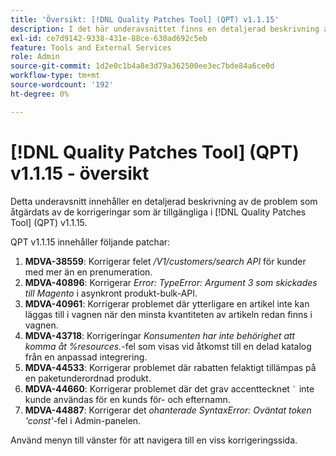 ```yaml
---
title: 'Översikt: [!DNL Quality Patches Tool] (QPT) v1.1.15'
description: I det här underavsnittet finns en detaljerad beskrivning av de problem som åtgärdats av de korrigeringar som finns i  [!DNL Quality Patches Tool] (QPT) v1.1.15.
exl-id: ce7d9142-9338-431e-88ce-630ad692c5eb
feature: Tools and External Services
role: Admin
source-git-commit: 1d2e0c1b4a8e3d79a362500ee3ec7bde84a6ce0d
workflow-type: tm+mt
source-wordcount: '192'
ht-degree: 0%

---
```


# [!DNL Quality Patches Tool] (QPT) v1.1.15 - översikt

Detta underavsnitt innehåller en detaljerad beskrivning av de problem som åtgärdats av de korrigeringar som är tillgängliga i [!DNL Quality Patches Tool] (QPT) v1.1.15.

QPT v1.1.15 innehåller följande patchar:

1. **MDVA-38559**: Korrigerar felet */V1/customers/search API* för kunder med mer än en prenumeration.
1. **MDVA-40896**: Korrigerar *Error: TypeError: Argument 3 som skickades till Magento* i asynkront produkt-bulk-API.
1. **MDVA-40961**: Korrigerar problemet där ytterligare en artikel inte kan läggas till i vagnen när den minsta kvantiteten av artikeln redan finns i vagnen.
1. **MDVA-43718**: Korrigeringar *Konsumenten har inte behörighet att komma åt %resources.*-fel som visas vid åtkomst till en delad katalog från en anpassad integrering.
1. **MDVA-44533**: Korrigerar problemet där rabatten felaktigt tillämpas på en paketunderordnad produkt.
1. **MDVA-44660**: Korrigerar problemet där det grav accenttecknet ``` ` ``` inte kunde användas för en kunds för- och efternamn.
1. **MDVA-44887**: Korrigerar det *ohanterade SyntaxError: Oväntat token &#39;const&#39;*-fel i Admin-panelen.

Använd menyn till vänster för att navigera till en viss korrigeringssida.
